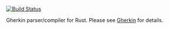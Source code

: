 [![Build Status](https://secure.travis-ci.org/mmitteregger/gherkin-rust.svg)](http://travis-ci.org/cucumber/gherkin-rust)

Gherkin parser/compiler for Rust. Please see [Gherkin](https://github.com/cucumber/gherkin) for details.
